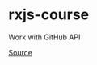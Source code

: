 # rxjs-course
Work with GitHub API

[Source](https://www.youtube.com/watch?v=gCwSVQO_PtY&list=PLqKQF2ojwm3ksNegIZIz_AB0x6a9zqofx&index=2)
